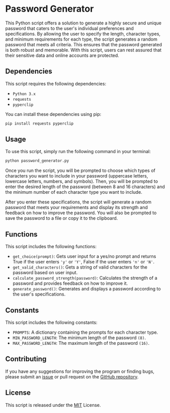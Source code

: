 # Password Generator
This Python script offers a solution to generate a highly secure and unique password that caters to the user's individual preferences and specifications. By allowing the user to specify the length, character types, and minimum requirements for each type, the script generates a random password that meets all criteria. This ensures that the password generated is both robust and memorable. With this script, users can rest assured that their sensitive data and online accounts are protected.

## Dependencies
This script requires the following dependencies:

- `Python 3.x`
- `requests`
- `pyperclip`

You can install these dependencies using pip:
``` python
pip install requests pyperclip
```

## Usage
To use this script, simply run the following command in your terminal:
``` python
python password_generator.py
```

Once you run the script, you will be prompted to choose which types of characters you want to include in your password (uppercase letters, lowercase letters, numbers, and symbols). Then, you will be prompted to enter the desired length of the password (between 8 and 16 characters) and the minimum number of each character type you want to include.

After you enter these specifications, the script will generate a random password that meets your requirements and display its strength and feedback on how to improve the password. You will also be prompted to save the password to a file or copy it to the clipboard.

## Functions
This script includes the following functions:

- `get_choice(prompt)`: Gets user input for a yes/no prompt and returns True if the user enters `'y'` or `'Y'`, False if the user enters `'n'` or `'N'`.
- `get_valid_characters()`: Gets a string of valid characters for the password based on user input.
- `calculate_password_strength(password)`: Calculates the strength of a password and provides feedback on how to improve it.
- `generate_password()`: Generates and displays a password according to the user's specifications.

## Constants
This script includes the following constants:

- `PROMPTS`: A dictionary containing the prompts for each character type.
- `MIN_PASSWORD_LENGTH`: The minimum length of the password `(8)`.
- `MAX_PASSWORD_LENGTH`: The maximum length of the password `(16)`.

## Contributing 
If you have any suggestions for improving the program or finding bugs, please submit an [issue](https://github.com/TheHumanoidTyphoon/football-match-data-scraper-and-analysis/issues) or pull request on the [GitHub repository](https://github.com/TheHumanoidTyphoon/match-data-scraper).

## License
This script is released under the [MIT]() License.
